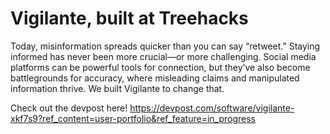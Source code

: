 # Vigilante, built at Treehacks
Today, misinformation spreads quicker than you can say “retweet.” Staying informed has never been more crucial—or more challenging. Social media platforms can be powerful tools for connection, but they’ve also become battlegrounds for accuracy, where misleading claims and manipulated information thrive. We built Vigilante to change that.

Check out the devpost here! https://devpost.com/software/vigilante-xkf7s9?ref_content=user-portfolio&ref_feature=in_progress
